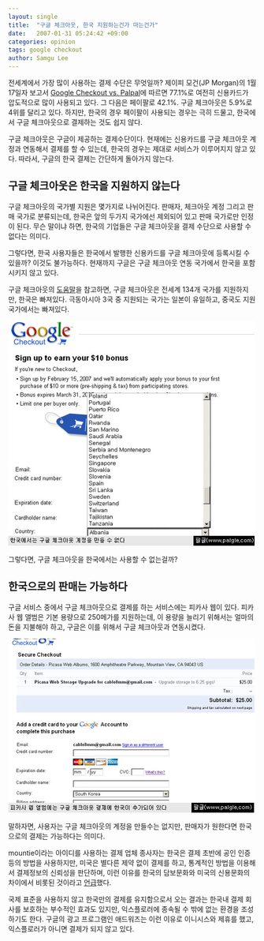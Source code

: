 ```yaml
---
layout: single
title:  "구글 체크아웃, 한국 지원하는건가 마는건가"
date:   2007-01-31 05:24:42 +09:00
categories: opinion
tags: google checkout
author: Samgu Lee
---
```

전세계에서 가장 많이 사용하는 결제 수단은 무엇일까? 제이피 모건(JP Morgan)의 1월 17일자 보고서 [Google Checkout vs. Palpal](http://pull.jpmorgan-research.com/cgi-bin/pull/DocPull/575-50AE/11592130/Online_Shopping_and_Payment_Survey_011707_1_.pdf)에 따르면 77.1%로 여전히 신용카드가 압도적으로 많이 사용되고 있다. 그 다음은 페이팔로 42.1%. 구글 체크아웃은 5.9%로 4위를 달리고 있다. 하지만, 한국의 경우 페이팔이 사용되는 경우는 극히 드물고, 한국에서 구글 체크아웃으로 결제하는 것도 쉽지 않다.

구글 체크아웃은 구글이 제공하는 결제수단이다. 현재에는 신용카드를 구글 체크아웃 계정과 연동해서 결제를 할 수 있는데, 한국의 경우는 제대로 서비스가 이루어지지 않고 있다. 따라서, 구글의 한국 결제는 간단하게 돌아가지 않는다.

## 구글 체크아웃은 한국을 지원하지 않는다

구글 체크아웃의 국가별 지원은 몇가지로 나뉘어진다. 판매자, 체크아웃 계정 그리고 판매 국가로 분류되는데, 한국은 앞의 두가지 국가에선 제외되어 있고 판매 국가로만 인정이 된다. 무슨 말이냐 하면, 한국의 기업들은 구글 체크아웃을 결제 수단으로 사용할 수 없다는 의미다.

그렇다면, 한국 사용자들은 한국에서 발행한 신용카드를 구글 체크아웃에 등록시킬 수 있을까? 이것도 불가능하다. 현재까지 구글은 구글 체크아웃 연동 국가에서 한국을 포함시키지 않고 있다.

구글 체크아웃의 [도움말](http://checkout.google.com/support/bin/answer.py?answer=48115)을 참고하면, 구글 체크아웃은 전세계 134개 국가를 지원하지만, 한국은 빠져있다. 극동아시아 3국 중 지원되는 국가는 일본이 유일하고, 중국도 지원 국가에서는 빠져있다.

![한국에서는 구글 체크아웃 계정을 만들 수 없다](/assets/i-can-not-create-google-checkout-account.jpg)

그렇다면, 구글 체크아웃을 한국에서는 사용할 수 없는걸까?

## 한국으로의 판매는 가능하다

구글 서비스 중에서 구글 체크아웃으로 결제를 하는 서비스에는 피카사 웹이 있다. 피카사 웹 앨범은 기본 용량으로 250메가를 지원하는데, 이 용량을 늘리기 위해서는 얼마의 돈을 지불해야 하고, 구글은 이를 위해서 구글 체크아웃과 연동시켰다.

![피카사에 나오는 체크아웃, 한국을 지원한다.](/assets/able-to-pay-picasaweb-in-korea.jpg)

말하자면, 사용자는 구글 체크아웃의 계정을 만들수는 없지만, 판매자가 원한다면 한국으로의 결제는 가능하다는 의미다.

mountie이라는 아이디를 사용하는 결제 업체 종사자는 한국은 결제 초반에 공인 인증등의 방법을 사용하지만, 미국은 별다른 제약 없이 결제를 하고, 통계적인 방법을 이용해서 결제정보의 신뢰성을 판단하며, 이런 이유를 한국의 담보문화와 미국의 신용문화의 차이에서 비롯된 것이라고 [언급](http://open.unfix.net/2006/09/07/46/)했다.

국제 표준을 사용하지 않고 한국만의 결제를 유지함으로서 오는 결과는 한국내 결제 회사를 보호하는 부수적인 효과도 있지만, 익스플로러에 종속될 수 밖에 없는 환경을 조성하기도 한다. 구글의 광고 프로그램인 애드워즈는 이런 이유로 이니시스와 제휴를 했고, 익스플로러가 아니면 결제가 되지 않고 있다.
